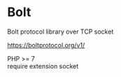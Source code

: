 # Bolt
Bolt protocol library over TCP socket

https://boltprotocol.org/v1/

PHP >= 7  
require extension socket
